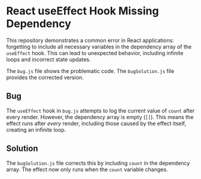 # React useEffect Hook Missing Dependency

This repository demonstrates a common error in React applications: forgetting to include all necessary variables in the dependency array of the `useEffect` hook.  This can lead to unexpected behavior, including infinite loops and incorrect state updates.

The `bug.js` file shows the problematic code.  The `bugSolution.js` file provides the corrected version.

## Bug
The `useEffect` hook in `bug.js` attempts to log the current value of `count` after every render. However, the dependency array is empty (`[]`). This means the effect runs after *every* render, including those caused by the effect itself, creating an infinite loop.

## Solution
The `bugSolution.js` file corrects this by including `count` in the dependency array. The effect now only runs when the `count` variable changes.